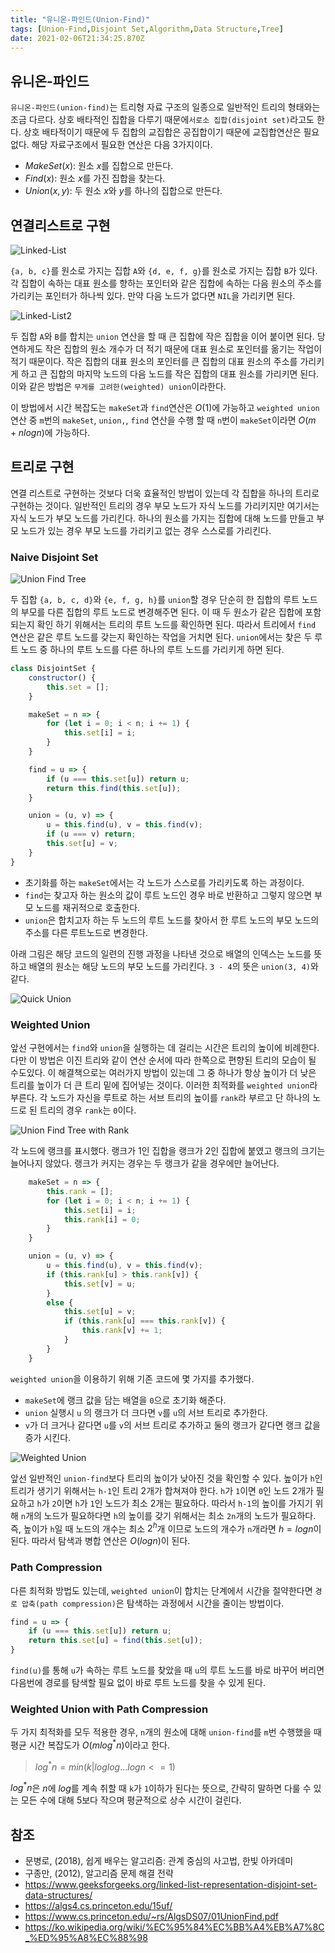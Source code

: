 ```yaml
---
title: "유니온-파인드(Union-Find)"
tags: [Union-Find,Disjoint Set,Algorithm,Data Structure,Tree]
date: 2021-02-06T21:34:25.870Z
---
```


## 유니온-파인드

`유니온-파인드(union-find)`는 트리형 자료 구조의 일종으로 일반적인 트리의 형태와는 조금 다르다. 상호 배타적인 집합을 다루기 때문에`서로소 집합(disjoint set)`라고도 한다. 상호 배타적이기 때문에 두 집합의 교집합은 공집합이기 때문에 교집합연산은 필요없다. 해당 자료구조에서 필요한 연산은 다음 3가지이다.

- $MakeSet(x)$: 원소 $x$를 집합으로 만든다.
- $Find(x)$: 원소 $x$를 가진 집합을 찾는다.
- $Union(x, y)$: 두 원소 $x$와 $y$를 하나의 집합으로 만든다.

## 연결리스트로 구현

![Linked-List](./linked-list.png)

`{a, b, c}`를 원소로 가지는 집합 `A`와 `{d, e, f, g}`를 원소로 가지는 집합 `B`가 있다. 각 집합이 속하는 대표 원소를 향하는 포인터와 같은 집합에 속하는 다음 원소의 주소를 가리키는 포인터가 하나씩 있다. 만약 다음 노드가 없다면 `NIL`을 가리키면 된다.

![Linked-List2](./linked-list2.png)

두 집합 `A`와 `B`를 합치는 `union` 연산을 할 때 큰 집합에 작은 집합을 이어 붙이면 된다. 당연하게도 작은 집합의 원소 개수가 더 적기 때문에 대표 원소로 포인터를 옮기는 작업이 적기 때문이다. 작은 집합의 대표 원소의 포인터를 큰 집합의 대표 원소의 주소를 가리키게 하고 큰 집합의 마지막 노드의 다음 노드를 작은 집합의 대표 원소를 가리키면 된다. 이와 같은 방법은 `무게를 고려한(weighted) union`이라한다.

이 방법에서 시간 복잡도는 `makeSet`과 `find`연산은 $O(1)$에 가능하고 `weighted union`연산 중 `m`번의 `makeSet`, `union,`, `find` 연산을 수행 할 때 `n`번이 `makeSet`이라면 $O(m + nlogn)$에 가능하다.

## 트리로 구현

연결 리스트로 구현하는 것보다 더욱 효율적인 방법이 있는데 각 집합을 하나의 트리로 구현하는 것이다. 일반적인 트리의 경우 부모 노드가 자식 노드를 가리키지만 여기서는 자식 노드가 부모 노드를 가리킨다. 하나의 원소를 가지는 집합에 대해 노드를 만들고 부모 노드가 있는 경우 부모 노드를 가리키고 없는 경우 스스로를 가리킨다.

### Naive Disjoint Set

![Union Find Tree](./union-find-tree.png)

두 집합 `{a, b, c, d}`와 `{e, f, g, h}`를 `union`할 경우 단순히 한 집합의 루트 노드의 부모를 다른 집합의 루트 노드로 변경해주면 된다. 이 때 두 원소가 같은 집합에 포함되는지 확인 하기 위해서는 트리의 루트 노드를 확인하면 된다. 따라서 트리에서 `find` 연산은 같은 루트 노드를 갖는지 확인하는 작업을 거치면 된다. `union`에서는 찾은 두 루트 노드 중 하나의 루트 노드를 다른 하나의 루트 노드를 가리키게 하면 된다.

```js
class DisjointSet {
    constructor() {
        this.set = [];
    }

    makeSet = n => {
        for (let i = 0; i < n; i += 1) {
            this.set[i] = i;
        }
    }

    find = u => {
        if (u === this.set[u]) return u;
        return this.find(this.set[u]);
    }

    union = (u, v) => {
        u = this.find(u), v = this.find(v);
        if (u === v) return;
        this.set[u] = v;
    }
}
```

- 초기화를 하는 `makeSet`에서는 각 노드가 스스로를 가리키도록 하는 과정이다.
- `find`는 찾고자 하는 원소의 값이 루트 노드인 경우 바로 반환하고 그렇지 않으면 부모 노드를 재귀적으로 호출한다.
- `union`은 합치고자 하는 두 노드의 루트 노드를 찾아서 한 루트 노드의 부모 노드의 주소를 다른 루트노드로 변경한다.

아래 그림은 해당 코드의 일련의 진행 과정을 나타낸 것으로 배열의 인덱스는 노드를 뜻하고 배열의 원소는 해당 노드의 부모 노드를 가리킨다. `3 - 4`의 뜻은 `union(3, 4)`와 같다.

![Quick Union](./quick-union.png)

### Weighted Union

앞선 구현에서는 `find`와 `union`을 실행하는 데 걸리는 시간은 트리의 높이에 비례한다. 다만 이 방법은 이진 트리와 같이 연산 순서에 따라 한쪽으로 편향된 트리의 모습이 될 수도있다. 이 해결책으로는 여러가지 방법이 있는데 그 중 하나가 항상 높이가 더 낮은 트리를 높이가 더 큰 트리 밑에 집어넣는 것이다.
이러한 최적화를 `weighted union`라 부른다. 각 노드가 자신을 루트로 하는 서브 트리의 높이를 `rank`라 부르고 단 하나의 노드로 된 트리의 경우 `rank`는 `0`이다.

![Union Find Tree with Rank](./union-find-tree-rank.png)

각 노드에 랭크를 표시했다. 랭크가 1인 집합을 랭크가 2인 집합에 붙였고 랭크의 크기는 늘어나지 않았다. 랭크가 커지는 경우는 두 랭크가 같을 경우에만 늘어난다.

```js
    makeSet = n => {
        this.rank = [];
        for (let i = 0; i < n; i += 1) {
            this.set[i] = i;
            this.rank[i] = 0;
        }
    }

    union = (u, v) => {
        u = this.find(u), v = this.find(v);
        if (this.rank[u] > this.rank[v]) {
            this.set[v] = u;
        }
        else {
            this.set[u] = v;
            if (this.rank[u] === this.rank[v]) {
                this.rank[v] += 1;
            }
        }
    }
```

`weighted union`을 이용하기 위해 기존 코드에 몇 가지를 추가했다.

- `makeSet`에 랭크 값을 담는 배열을 `0`으로 초기화 해준다.
- `union` 실행시 `u` 의 랭크가 더 크다면 `v`를 `u`의 서브 트리로 추가한다.
- `v`가 더 크거나 같다면 `u`를 `v`의 서브 트리로 추가하고 둘의 랭크가 같다면 랭크 값을 증가 시킨다.

![Weighted Union](./weighted-union.png)

앞선 일반적인 `union-find`보다 트리의 높이가 낮아진 것을 확인할 수 있다. 높이가 `h`인 트리가 생기기 위해서는 `h-1`인 트리 2개가 합쳐져야 한다. `h`가 `1`이면 `0`인 노드 2개가 필요하고 `h`가 `2`이면 `h`가 `1`인 노드가 최소 2개는 필요하다. 따라서 `h-1`의 높이를 가지기 위해 `n`개의 노드가 필요하다면 `h`의 높이를 갖기 위해서는 최소 `2n`개의 노드가 필요하다. 즉, 높이가 `h`일 때 노드의 개수는 최소 $2^h$개 이므로 노드의 개수가 `n`개라면 $h = logn$이 된다. 따라서 탐색과 병합 연산은 $O(logn)$이 된다.

### Path Compression

다른 최적화 방법도 있는데, `weighted union`이 합치는 단계에서 시간을 절약한다면 `경로 압축(path compression)`은 탐색하는 과정에서 시간을 줄이는 방법이다.

```js
find = u => {
    if (u === this.set[u]) return u;
    return this.set[u] = find(this.set[u]);
}
```

`find(u)`를 통해 `u`가 속하는 루트 노드를 찾았을 때 `u`의 루트 노드를 바로 바꾸어 버리면 다음번에 경로를 탐색할 필요 없이 바로 루트 노드를 찾을 수 있게 된다.

### Weighted Union with Path Compression

두 가지 최적화를 모두 적용한 경우, `n`개의 원소에 대해 `union-find`를 `m`번 수행했을 때 평균 시간 복잡도가 $O(mlog^*n)$이라고 한다.

> $log^*n = min(k | loglog...logn <= 1)$

$log^*n$은 $n$에 $log$를 계속 취할 때 `k`가 `1`이하가 된다는 뜻으로, 간략히 말하면 다룰 수 있는 모든 수에 대해 5보다 작으며 평균적으로 상수 시간이 걸린다.

## 참조

- 문병로, (2018), 쉽게 배우는 알고리즘: 관계 중심의 사고법, 한빛 아카데미
- 구종만, (2012), 알고리즘 문제 해결 전략
- https://www.geeksforgeeks.org/linked-list-representation-disjoint-set-data-structures/
- https://algs4.cs.princeton.edu/15uf/
- https://www.cs.princeton.edu/~rs/AlgsDS07/01UnionFind.pdf
- https://ko.wikipedia.org/wiki/%EC%95%84%EC%BB%A4%EB%A7%8C_%ED%95%A8%EC%88%98